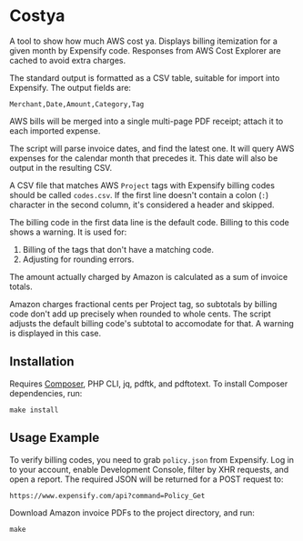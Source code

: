 # Costya

A tool to show how much AWS cost ya. Displays billing itemization for a given month by Expensify code. Responses from
AWS Cost Explorer are cached to avoid extra charges.

The standard output is formatted as a CSV table, suitable for import into Expensify. The output fields are:

    Merchant,Date,Amount,Category,Tag

AWS bills will be merged into a single multi-page PDF receipt; attach it to each imported expense.

The script will parse invoice dates, and find the latest one. It will query AWS expenses for the calendar month that
precedes it. This date will also be output in the resulting CSV.

A CSV file that matches AWS `Project` tags with Expensify billing codes should be called `codes.csv`. If the first
line doesn't contain a colon (`:`) character in the second column, it's considered a header and skipped.

The billing code in the first data line is the default code. Billing to this code shows a warning. It is used for:

1. Billing of the tags that don't have a matching code.
2. Adjusting for rounding errors.

The amount actually charged by Amazon is calculated as a sum of invoice totals.

Amazon charges fractional cents per Project tag, so subtotals by billing code don't add up precisely when rounded to
whole cents. The script adjusts the default billing code's subtotal to accomodate for that. A warning is displayed in
this case.

## Installation

Requires [Composer](https://getcomposer.org/), PHP CLI, jq, pdftk, and pdftotext. To install Composer dependencies, run:

    make install

## Usage Example

To verify billing codes, you need to grab `policy.json` from Expensify. Log in to your account, enable Development
Console, filter by XHR requests, and open a report. The required JSON will be returned for a POST request to:

    https://www.expensify.com/api?command=Policy_Get

Download Amazon invoice PDFs to the project directory, and run:

    make
